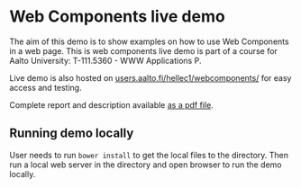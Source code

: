# Web Components live demo

The aim of this demo is to show examples on how to use Web Components in a web page.
This is web components live demo is part of a course for Aalto University: T-111.5360 - WWW Applications P.

Live demo is also hosted on [users.aalto.fi/hellec1/webcomponents/](users.aalto.fi/hellec1/webcomponents/) for easy access and testing.

Complete report and description available [as a pdf file](WebComponents-report.pdf).

## Running demo locally

User needs to run `bower install` to get the local files to the directory. Then run a local web server in the directory and open browser to run the demo locally.